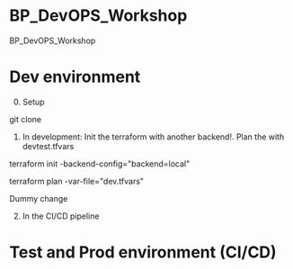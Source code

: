 # BP_DevOPS_Workshop
BP_DevOPS_Workshop




# Dev environment

0. Setup

git clone

1. In development: Init the terraform with another backend!. Plan the with devtest.tfvars


terraform init -backend-config="backend=local"

terraform plan -var-file="dev.tfvars"

Dummy change

2. In the CI/CD pipeline 




# Test and Prod environment (CI/CD)
